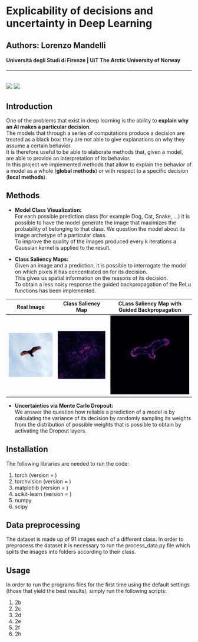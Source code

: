 # Explicability of decisions and uncertainty in Deep Learning
## Authors: Lorenzo Mandelli
#### Università degli Studi di Firenze | UiT The Arctic University of Norway 

---
![](https://img.shields.io/github/contributors/divanoletto/Explicability-of-decisions-and-uncertainty-in-Deep-Learning?color=light%20green) ![](https://img.shields.io/github/repo-size/divanoletto/Explicability-of-decisions-and-uncertainty-in-Deep-Learning)
---

## Introduction

One of the problems that exist in deep learning is the ability to **explain why an AI makes a particular decision**. <br/>
The models that through a series of computations produce a decision are treated as a black box: they are not able to give explanations on why they assume a certain behavior.<br/>
It is therefore useful to be able to elaborate methods that, given a model, are able to provide an interpretation of its behavior.<br/>
In this project we implemented methods that allow to explain the behavior of a model as a whole (**global methods**) or with respect to a specific decision (**local methods**).

## Methods

- **Model Class Visualization:** <br/>
For each possible prediction class (for example Dog, Cat, Snake, ...) it is possible to have the model generate the image that maximizes the probability of belonging to that class. We question the model about its image archetype of a particular class.<br/>
To improve the quality of the images produced every k iterations a Gaussian kernel is applied to the result.

- **Class Saliency Maps:** <br/>
Given an image and a prediction, it is possible to interrogate the model on which pixels it has concentrated on for its decision. <br/>
This gives us spatial information on the reasons of its decision. <br/>
To obtain a less noisy response the guided backpropagation of the ReLu functions has been implemented. 

Real Image            |  Class Saliency Map   |  CLass Saliency Map with Guided Backpropagation
:-------------------------:|:-------------------------:|:---------------------------------:
![](https://github.com/divanoLetto/Explicability-of-decisions-and-uncertainty-in-Deep-Learning/blob/master/images/2_real.JPEG)  |  ![](https://github.com/divanoLetto/Explicability-of-decisions-and-uncertainty-in-Deep-Learning/blob/master/images/2_csm.JPEG)  |  ![](https://github.com/divanoLetto/Explicability-of-decisions-and-uncertainty-in-Deep-Learning/blob/master/images/2_csm_g.JPEG)

- **Uncertainties via Monte Carlo Dropout:**<br/>
We answer the question how reliable a prediction of a model is by calculating the variance of its decision by randomly sampling its weights from the distribution of possible weights that is possible to obtain by activating the Dropout layers.

## Installation

The following libraries are needed to run the code:

1. torch (version =  )
2. torchvision (version = )
3. matplotlib (version =  )
4. scikit-learn (version =  )
5. numpy 
6. scipy 

## Data preprocessing

The dataset is made up of 91 images each of a different class. 
In order to preprocess the dataset it is necessary to run the process_data.py file which splits the images into folders according to their class.

## Usage

In order to run the programs files for the first time using the default settings (those that yield the best results), simply run the following scripts:

1. 2b 
2. 2c
3. 2d
4. 2e
5. 2f
6. 2h
